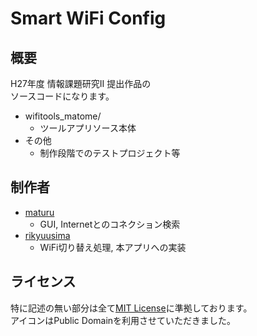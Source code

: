 # Smart WiFi Config

## 概要
H27年度 情報課題研究II 提出作品の  
ソースコードになります。  

* wifitools_matome/
  - ツールアプリソース本体
* その他
  - 制作段階でのテストプロジェクト等

## 制作者
* [maturu](https://github.com/maturu)
  - GUI, Internetとのコネクション検索
* [rikyuusima](https://github.com/rikyuusima)
  - WiFi切り替え処理, 本アプリへの実装

## ライセンス
特に記述の無い部分は全て[MIT License](https://github.com/rikyuusima/pocket_wifitools/blob/master/LICENSE.txt)に準拠しております。  
アイコンはPublic Domainを利用させていただきました。
